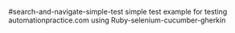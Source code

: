 #search-and-navigate-simple-test
simple test example for testing automationpractice.com using Ruby-selenium-cucumber-gherkin
